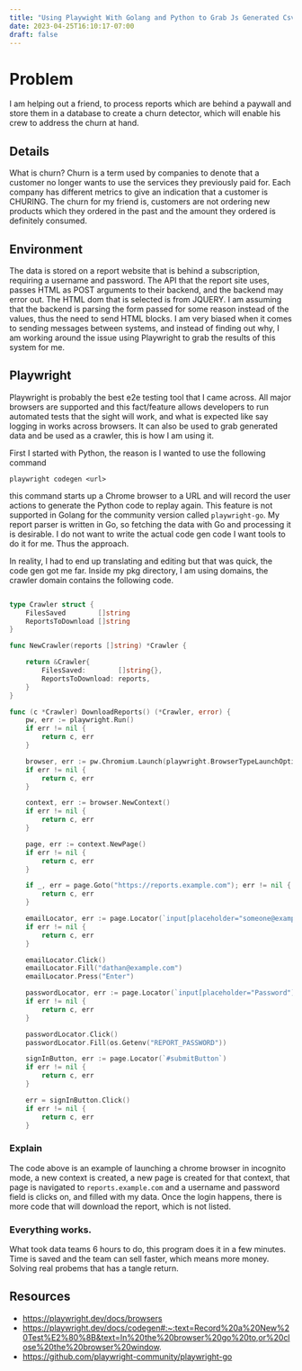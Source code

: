 ```yaml
---
title: "Using Playwight With Golang and Python to Grab Js Generated Csv"
date: 2023-04-25T16:10:17-07:00
draft: false
---
```

# Problem

I am helping out a friend, to process reports which are behind a paywall and store them in a database to create a churn detector, which will enable his crew to address the churn at hand.


## Details

What is churn? Churn is a term used by companies to denote that a customer no longer wants to use the services they previously paid for. Each company has different metrics to give an indication that a customer is CHURING. The churn for my friend is, customers are not ordering new products which they ordered in the past and the amount they ordered is definitely consumed.

## Environment

The data is stored on a report website that is behind a subscription, requiring a username and password. The API that the report site uses, passes HTML as POST arguments to their backend, and the backend may error out. The HTML dom that is selected is from JQUERY. I am assuming that the backend is parsing the form passed for some reason instead of the values, thus the need to send HTML blocks. I am very biased when it comes to sending messages between systems, and instead of finding out why, I am working around the issue using Playwright to grab the results of this system for me.

## Playwright 

Playwright is probably the best e2e testing tool that I came across. All major browsers are supported and this fact/feature allows developers to run automated tests that the sight will work, and what is expected like say logging in works across browsers. It can also be used to grab generated data and be used as a crawler, this is how I am using it.

First I started with Python, the reason is I wanted to use the following command 

`playwright codegen <url>`

this command starts up a Chrome browser to a URL and will record the user actions to generate the Python code to replay again. This feature is not supported in Golang for the community version called `playwright-go`. My report parser is written in Go, so fetching the data with Go and processing it is desirable. I do not want to write the actual code gen code I want tools to do it for me. Thus the approach.


In reality, I had to end up translating and editing but that was quick, the code gen got me far. Inside my pkg directory, I am using domains, the crawler domain contains the following code.

```go

type Crawler struct {
	FilesSaved        []string
	ReportsToDownload []string
}

func NewCrawler(reports []string) *Crawler {

	return &Crawler{
		FilesSaved:        []string{},
		ReportsToDownload: reports,
	}
}

func (c *Crawler) DownloadReports() (*Crawler, error) {
	pw, err := playwright.Run()
	if err != nil {
		return c, err
	}

	browser, err := pw.Chromium.Launch(playwright.BrowserTypeLaunchOptions{Headless: playwright.Bool(false), Channel: playwright.String("chrome")})
	if err != nil {
		return c, err
	}

	context, err := browser.NewContext()
	if err != nil {
		return c, err
	}

	page, err := context.NewPage()
	if err != nil {
		return c, err
	}

	if _, err = page.Goto("https://reports.example.com"); err != nil {
		return c, err
	}

	emailLocator, err := page.Locator(`input[placeholder="someone@example.com"]`)
	if err != nil {
		return c, err
	}

	emailLocator.Click()
	emailLocator.Fill("dathan@example.com")
	emailLocator.Press("Enter")

	passwordLocator, err := page.Locator(`input[placeholder="Password"]`)
	if err != nil {
		return c, err
	}

	passwordLocator.Click()
	passwordLocator.Fill(os.Getenv("REPORT_PASSWORD"))

	signInButton, err := page.Locator(`#submitButton`)
	if err != nil {
		return c, err
	}

	err = signInButton.Click()
	if err != nil {
		return c, err
	}


```



### Explain

The code above is an example of launching a chrome browser in incognito mode, a new context is created, a new page is created for that context, that page is navigated to `reports.example.com` and a username and password field is clicks on, and filled with my data. Once the login happens, there is more code that will download the report, which is not listed.


### Everything works.

What took data teams 6 hours to do, this program does it in a few minutes. Time is saved and the team can sell faster, which means more money. Solving real probems that has a tangle return.


## Resources

- https://playwright.dev/docs/browsers
- https://playwright.dev/docs/codegen#:~:text=Record%20a%20New%20Test%E2%80%8B&text=In%20the%20browser%20go%20to,or%20close%20the%20browser%20window.
- https://github.com/playwright-community/playwright-go



